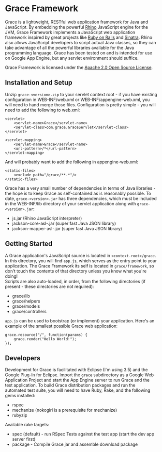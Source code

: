 # Grace Framework

Grace is a lightweight, RESTful web application framework for Java and JavaScript.
By embedding the powerful [Rhino](http://www.mozilla.org/rhino/) JavaScript engine for the JVM,
Grace Framework implements a JavaScript web application framework inspired by great projects like
[Ruby on Rails](http://www.rubyonrails.org) and [Sinatra](http://www.sinatrarb.com).  Rhino also
allows JavaScript developers to script actual Java classes, so they can take advantage of all the
powerful libraries available for the Java programming language.  Grace has been tested on and is
intended for use on Google App Engine, but any servlet environment should suffice.

Grace Framework is licensed under the [Apache 2.0 Open Source License](http://www.apache.org/licenses/LICENSE-2.0).

## Installation and Setup

Unzip `grace-<version>.zip` to your servlet context root - if you have existing configuration in 
WEB-INF/web.xml or WEB-INF/appengine-web.xml, you will need to hand merge those files.  Configuration 
is pretty simple - you will need to add the following to web.xml:

	<servlet>
		<servlet-name>Grace</servlet-name>
		<servlet-class>com.grace.GraceServlet</servlet-class>
	</servlet>
	
	<servlet-mapping>
		<servlet-name>Grace</servlet-name>
		<url-pattern>/*</url-pattern>
	</servlet-mapping>
	
And will probably want to add the following in appengine-web.xml:

	<static-files>
		<exclude path="/grace/**.*"/>
	</static-files>
	
Grace has a very small number of dependencies in terms of Java libraries - the hope is to keep Grace
as self-contained as is reasonably possible.  To date, `grace-<version>.jar` has three dependencies, which
must be included in the WEB-INF/lib directory of your servlet application along with `grace-<version>.jar`:

* js.jar (Rhino JavaScript interpreter)
* jackson-core-asl-<version>.jar (super fast Java JSON library)
* jackson-mapper-asl-<version>.jar (super fast Java JSON library)

## Getting Started

A Grace application's JavaScript source is located in `<context-root>/grace`.  In this directory, you will find
`app.js`, which serves as the entry point to your application.  The Grace Framework its self is located
in `grace/framework`, so don't touch the contents of that directory unless you know what you're doing!  
Scripts are also auto-loaded, in order, from the following directories (if present - these directories
are not required):

* grace/lib
* grace/helpers
* grace/models
* grace/controllers

`app.js` can be used to bootstrap (or implement) your application.  Here's an example of the smallest
possible Grace web application:

	grace.resource("/", function(params) {
		grace.render("Hello World!");
	});

## Developers

Development for Grace is facilitated with Eclipse (I'm using 3.5) and the Google Plug-In for Eclipse.
Import the `grace` subdirectory as a Google Web Application Project and start the App Engine server to run Grace
and the test application.  To build Grace distribution packages and run the automated test suite, you
will need to have Ruby, Rake, and the following gems installed:

* rspec
* mechanize (nokogiri is a prerequisite for mechanize)
* rubyzip

Available rake targets:

* spec (default) - run RSpec Tests against the test app (start the dev app server first)
* package - Compile Grace jar and assemble download package
